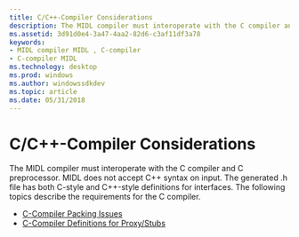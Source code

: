 ```yaml
---
title: C/C++-Compiler Considerations
description: The MIDL compiler must interoperate with the C compiler and C preprocessor.
ms.assetid: 3d91d0e4-3a47-4aa2-82d6-c3af11df3a78
keywords:
- MIDL compiler MIDL , C-compiler
- C-compiler MIDL
ms.technology: desktop
ms.prod: windows
ms.author: windowssdkdev
ms.topic: article
ms.date: 05/31/2018
---
```


# C/C++-Compiler Considerations

The MIDL compiler must interoperate with the C compiler and C preprocessor. MIDL does not accept C++ syntax on input. The generated .h file has both C-style and C++-style definitions for interfaces. The following topics describe the requirements for the C compiler.

-   [C-Compiler Packing Issues](c-compiler-packing-issues.md)
-   [C-Compiler Definitions for Proxy/Stubs](c-compiler-definitions-for-proxy-stubs.md)

 

 





